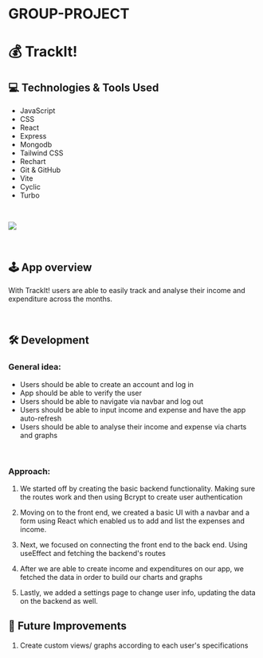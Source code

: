 # GROUP-PROJECT
# 💰 TrackIt!

## 💻 Technologies & Tools Used
- JavaScript
- CSS
- React 
- Express
- Mongodb
- Tailwind CSS 
- Rechart
- Git & GitHub
- Vite 
- Cyclic 
- Turbo

<br>

![](https://skills.thijs.gg/icons?i=js,css,react,express,mongodb,tailwind,git,github,vite)

<br>

## 🕹 App overview 
With TrackIt! users are able to easily track and analyse their income and expenditure across the months. 

<br>

## 🛠 Development 

### General idea:
* Users should be able to create an account and log in 
* App should be able to verify the user
* Users should be able to navigate via navbar and log out
* Users should be able to input income and expense and have the app auto-refresh
* Users should be able to analyse their income and expense via charts and graphs
<br> 

### Approach:

1. We started off by creating the basic backend functionality. Making sure the routes work and then using Bcrypt to create user authentication 

2. Moving on to the front end, we created a basic UI with a navbar and a form using React which enabled us to add and list the expenses and income.

3. Next, we focused on connecting the front end to the back end. Using useEffect and fetching the backend's routes

4. After we are able to create income and expenditures on our app, we fetched the data in order to build our charts and graphs

5. Lastly, we added a settings page to change user info, updating the data on the backend as well. 



## 🎈 Future Improvements
<ol>
    <li> Create custom views/ graphs according to each user's specifications </li>
</ol>